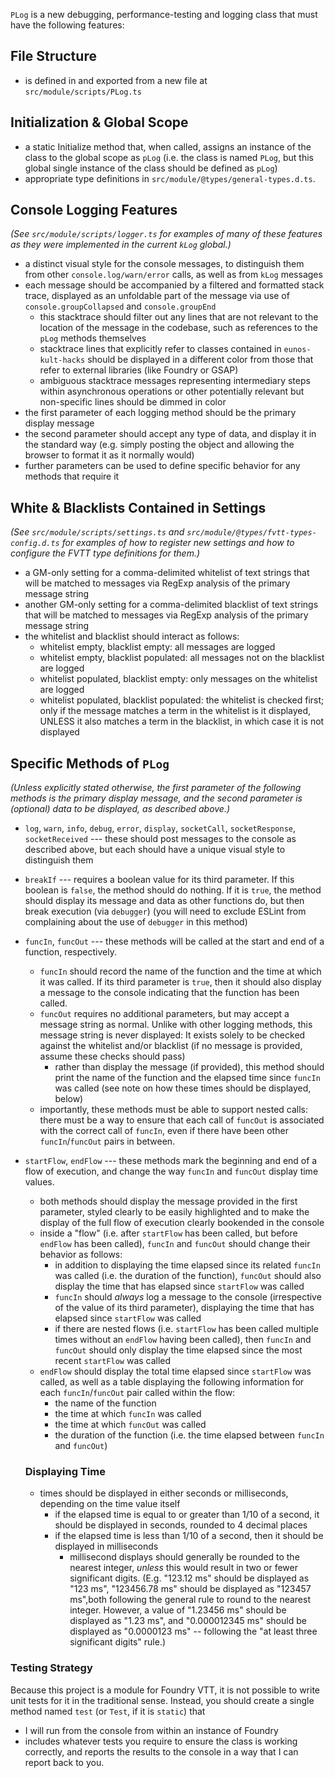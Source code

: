 `PLog` is a new debugging, performance-testing and logging class that must have the following features:

## File Structure

- is defined in and exported from a new file at `src/module/scripts/PLog.ts`

## Initialization & Global Scope

- a static Initialize method that, when called, assigns an instance of the class to the global scope as `pLog` (i.e. the class is named `PLog`, but this global single instance of the class should be defined as `pLog`)
- appropriate type definitions in `src/module/@types/general-types.d.ts`.

## Console Logging Features
_(See `src/module/scripts/logger.ts` for examples of many of these features as they were implemented in the current `kLog` global.)_

- a distinct visual style for the console messages, to distinguish them from other `console.log/warn/error` calls, as well as from `kLog` messages
- each message should be accompanied by a filtered and formatted stack trace, displayed as an unfoldable part of the message via use of `console.groupCollapsed` and `console.groupEnd`
  - this stacktrace should filter out any lines that are not relevant to the location of the message in the codebase, such as references to the `pLog` methods themselves
  - stacktrace lines that explicitly refer to classes contained in `eunos-kult-hacks` should be displayed in a different color from those that refer to external libraries (like Foundry or GSAP)
  - ambiguous stacktrace messages representing intermediary steps within asynchronous operations or other potentially relevant but non-specific lines should be dimmed in color
- the first parameter of each logging method should be the primary display message
- the second parameter should accept any type of data, and display it in the standard way (e.g. simply posting the object and allowing the browser to format it as it normally would)
- further parameters can be used to define specific behavior for any methods that require it

## White & Blacklists Contained in Settings
_(See `src/module/scripts/settings.ts` and `src/module/@types/fvtt-types-config.d.ts` for examples of how to register new settings and how to configure the FVTT type definitions for them.)_

- a GM-only setting for a comma-delimited whitelist of text strings that will be matched to messages via RegExp analysis of the primary message string
- another GM-only setting for a comma-delimited blacklist of text strings that will be matched to messages via RegExp analysis of the primary message string
- the whitelist and blacklist should interact as follows:
  - whitelist empty, blacklist empty: all messages are logged
  - whitelist empty, blacklist populated: all messages not on the blacklist are logged
  - whitelist populated, blacklist empty: only messages on the whitelist are logged
  - whitelist populated, blacklist populated: the whitelist is checked first; only if the message matches a term in the whitelist is it displayed, UNLESS it also matches a term in the blacklist, in which case it is not displayed

## Specific Methods of `PLog`
_(Unless explicitly stated otherwise, the first parameter of the following methods is the primary display message, and the second parameter is (optional) data to be displayed, as described above.)_

- `log`, `warn`, `info`, `debug`, `error`, `display`, `socketCall`, `socketResponse`, `socketReceived` --- these should post messages to the console as described above, but each should have a unique visual style to distinguish them
- `breakIf` --- requires a boolean value for its third parameter. If this boolean is `false`, the method should do nothing. If it is `true`, the method should display its message and data as other functions do, but then break execution (via `debugger`) (you will need to exclude ESLint from complaining about the use of `debugger` in this method)
- `funcIn`, `funcOut` --- these methods will be called at the start and end of a function, respectively.
  - `funcIn` should record the name of the function and the time at which it was called. If its third parameter is `true`, then it should also display a message to the console indicating that the function has been called.
  - `funcOut` requires no additional parameters, but may accept a message string as normal. Unlike with other logging methods, this message string is never displayed: It exists solely to be checked against the whitelist and/or blacklist (if no message is provided, assume these checks should pass)
      - rather than display the message (if provided), this method should print the name of the function and the elapsed time since `funcIn` was called (see note on how these times should be displayed, below)
  - importantly, these methods must be able to support nested calls: there must be a way to ensure that each call of `funcOut` is associated with the correct call of `funcIn`, even if there have been other `funcIn`/`funcOut` pairs in between.
- `startFlow`, `endFlow` --- these methods mark the beginning and end of a flow of execution, and change the way `funcIn` and `funcOut` display time values.
  - both methods should display the message provided in the first parameter, styled clearly to be easily highlighted and to make the display of the full flow of execution clearly bookended in the console
  - inside a "flow" (i.e. after `startFlow` has been called, but before `endFlow` has been called), `funcIn` and `funcOut` should change their behavior as follows:
    - in addition to displaying the time elapsed since its related `funcIn` was called (i.e. the duration of the function), `funcOut` should also display the time that has elapsed since `startFlow` was called
    - `funcIn` should _always_ log a message to the console (irrespective of the value of its third parameter), displaying the time that has elapsed since `startFlow` was called
    - if there are nested flows (i.e. `startFlow` has been called multiple times without an `endFlow` having been called), then `funcIn` and `funcOut` should only display the time elapsed since the most recent `startFlow` was called
  - `endFlow` should display the total time elapsed since `startFlow` was called, as well as a table displaying the following information for each `funcIn`/`funcOut` pair called within the flow:
    - the name of the function
    - the time at which `funcIn` was called
    - the time at which `funcOut` was called
    - the duration of the function (i.e. the time elapsed between `funcIn` and `funcOut`)


  ### Displaying Time

  - times should be displayed in either seconds or milliseconds, depending on the time value itself
    - if the elapsed time is equal to or greater than 1/10 of a second, it should be displayed in seconds, rounded to 4 decimal places
    - if the elapsed time is less than 1/10 of a second, then it should be displayed in milliseconds
      - millisecond displays should generally be rounded to the nearest integer, _unless_ this would result in two or fewer significant digits. (E.g. "123.12 ms" should be displayed as "123 ms", "123456.78 ms" should be displayed as "123457 ms",both following the general rule to round to the nearest integer. However, a value of "1.23456 ms" should be displayed as "1.23 ms", and "0.000012345 ms" should be displayed as "0.0000123 ms" -- following the "at least three significant digits" rule.)

### Testing Strategy

Because this project is a module for Foundry VTT, it is not possible to write unit tests for it in the traditional sense. Instead, you should create a single method named `test` (or `Test`, if it is `static`) that
  - I will run from the console from within an instance of Foundry
  - includes whatever tests you require to ensure the class is working correctly, and reports the results to the console in a way that I can report back to you.
